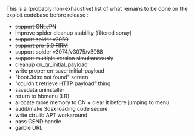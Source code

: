 This is a (probably non-exhaustive) list of what remains to be done on the exploit codebase before release :

 - ~~support CN_JPN~~
 - improve spider cleanup stability (filtered spray)
 - ~~support spider v2050~~
 - ~~support pre-5.0 FIRM~~
 - ~~support spider v3074/v3075/v3088~~
 - ~~support multiple version simultaneously~~
 - cleanup cn_qr_initial_payload
 - ~~write proper cn_save_initial_payload~~
 - "boot.3dsx not found" screen
 - "couldn't retrieve HTTP payload" thing
 - savedata uninstaller
 - return to hbmenu (LR)
 - allocate more memory to CN + clear it before jumping to menu
 - audit/make 3dsx loading code secure
 - write ctrulib APT workaround
 - ~~pass CSND handle~~
 - garble URL
